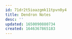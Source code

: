 ```yaml
---
id: 71dr2t5ioazgmk11tpvn0y4
title: Dendron Notes
desc: ''
updated: 1650090880734
created: 1646367865183
---
```


